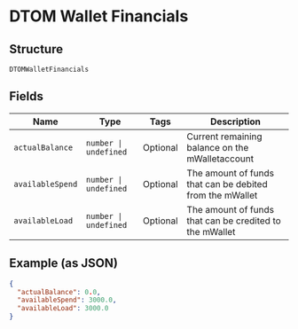 
# DTOM Wallet Financials

## Structure

`DTOMWalletFinancials`

## Fields

| Name | Type | Tags | Description |
|  --- | --- | --- | --- |
| `actualBalance` | `number \| undefined` | Optional | Current remaining balance on the mWalletaccount |
| `availableSpend` | `number \| undefined` | Optional | The amount of funds that can be debited from the mWallet |
| `availableLoad` | `number \| undefined` | Optional | The amount of funds that can be credited to the mWallet |

## Example (as JSON)

```json
{
  "actualBalance": 0.0,
  "availableSpend": 3000.0,
  "availableLoad": 3000.0
}
```

